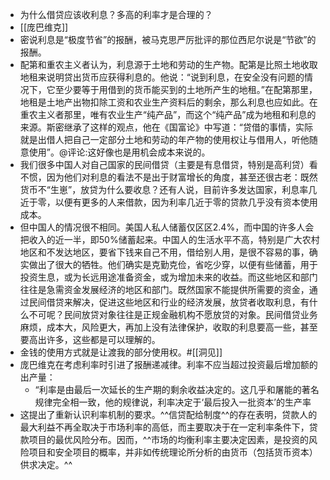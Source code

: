 - 为什么借贷应该收利息？多高的利率才是合理的？
- [[庞巴维克]]
- 密说利息是“极度节省”的报酬，被马克思严厉批评的那位西尼尔说是“节欲”的报酬。
- 配第和重农主义者认为，利息源于土地和劳动的生产物。配第是比照土地收取地租来说明贷出货币应获得利息的。他说：“说到利息，在安全没有问题的情况下，它至少要等于用借到的货币能买到的土地所产生的地租。”在配第那里，地租是土地产出物扣除工资和农业生产资料后的剩余，那么利息也应如此。在重农主义者那里，唯有农业生产“纯产品”，而这个“纯产品”成为地租和利息的来源。斯密继承了这样的观点，他在《国富论》中写道：“贷借的事情，实际就是出借人把自己一定部分土地和劳动的年产物的使用权让与借用人，听他随意使用”。@评论:这好像也是用机会成本来说的。
- 我们很多中国人对自己国家的民间借贷（主要是有息借贷，特别是高利贷）看不惯，因为他们对利息的看法不是出于财富增长的角度，甚至还很古老：既然货币不“生崽”，放贷为什么要收息？还有人说，目前许多发达国家，利息率几近于零，以便有更多的人来借款，因为利率几近于零的贷款几乎没有资本使用成本。
- 但中国人的情况很不相同。美国人私人储蓄仅区区2.4%，而中国的许多人会把收入的近一半，即50%储蓄起来。中国人的生活水平不高，特别是广大农村地区和不发达地区，要省下钱来自己不用，借给别人用，是很不容易的事，确实做出了很大的牺牲。他们确实是克勤克俭，省吃少穿，以便有些储蓄，用于投资生息，或为长远用途准备资金，或为增加未来的收益。而这些地区和部门往往是急需资金发展经济的地区和部门。既然国家不能提供所需要的资金，通过民间借贷来解决，促进这些地区和行业的经济发展，放贷者收取利息，有什么不可呢？民间放贷对象往往是正规金融机构不愿放贷的对象。民间借贷业务麻烦，成本大，风险更大，再加上没有法律保护，收取的利息要高一些，甚至要高出许多，这些都是可以理解的。
- 金钱的使用方式就是让渡我的部分使用权。#[[洞见]]
- 庞巴维克在考虑利率时引进了报酬递减律。利率不应当超过投资最后增加额的出产量：
    - “利率是由最后一次延长的生产期的剩余收益决定的。这几乎和屠能的著名规律完全相一致，他的规律说，利率决定于‘最后投入一批资本’的生产率
- 这提出了重新认识利率机制的要求。^^信贷配给制度^^的存在表明，贷款人的最大利益不再全取决于市场利率的高低，而主要取决于在一定利率条件下，贷款项目的最优风险分布。因而，^^市场的均衡利率主要决定因素，是投资的风险项目和安全项目的概率，并非如传统理论所分析的由货币（包括货币资本）供求决定。^^
